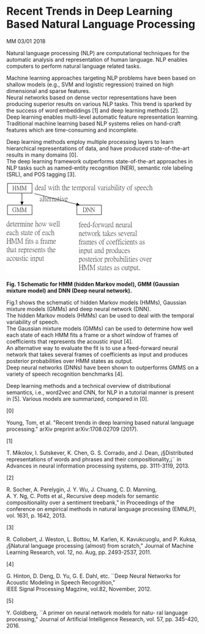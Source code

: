 # Recent Trends in Deep Learning Based Natural Language Processing

MM 03/01 2018

Natural language processing \(NLP\) are computational techniques for the automatic analysis and representation of human language. NLP enables computers to perform natural language related tasks.

Machine learning approaches targeting NLP problems have been based on shallow models \(e.g., SVM and logistic regression\) trained on high dimensional and sparse features.  
Neural networks based on dense vector representations have been producing superior results on various NLP tasks. This trend is sparked by the success of word embeddings \[1\] and deep learning methods \[2\].  
Deep learning enables multi-level automatic feature representation learning.  
Traditional machine learning based NLP systems relies on hand-craft features which are time-consuming and incomplete.

Deep learning methods employ multiple processing layers to learn hierarchical representations of data, and have produced state-of-the-art results in many domains \[0\].  
The deep learning framework outperforms state-of-the-art approaches in NLP tasks such as named-entity recognition \(NER\), semantic role labeling \(SRL\), and POS tagging \[3\].

![](/assets/HMM_GMM_DNN_0325.png)

**Fig. 1 Schematic for HMM \(hidden Markov model\), GMM \(Gaussian mixture model\) and DNN \(Deep neural network\).**

Fig.1 shows the schematic of hidden Markov models \(HMMs\), Gaussian mixture models \(GMMs\) and deep neural network \(DNN\).  
The hidden Markov models \(HMMs\) can be used to deal with the temporal variability of speech.  
The Gaussian mixture models \(GMMs\) can be used to determine how well each state of each HMM fits a frame or a short window of frames of coefficients that represents the acoustic input \[4\].  
An alternative way to evaluate the fit is to use a feed-forward neural network that takes several frames of coefficients as input and produces posterior probabilities over HMM states as output.  
Deep neural networks \(DNNs\) have been shown to outperforms GMMS on a variety of speech recognition benchmarks \[4\].

Deep learning methods and a technical overview of distributional semantics, i.e., word2vec and CNN, for NLP in a tutorial manner is present in \[5\].  Various models are summarized, compared in \[0\].

\[0\]

Young, Tom, et al. "Recent trends in deep learning based natural language processing." arXiv preprint arXiv:1708.02709 \(2017\).

\[1\]

T. Mikolov, I. Sutskever, K. Chen, G. S. Corrado, and J. Dean, ¡§Distributed representations of words and phrases and their compositionality,¡¨ in Advances in neural information processing systems, pp. 3111-3119, 2013.

\[2\]

R. Socher, A. Perelygin, J. Y. Wu, J. Chuang, C. D. Manning,  
A. Y. Ng, C. Potts et al., Recursive deep models for semantic compositionality over a sentiment treebank," in Proceedings of the conference on empirical methods in natural language processing \(EMNLP\), vol. 1631, p. 1642, 2013.

\[3\]

R. Collobert, J. Weston, L. Bottou, M. Karlen, K. Kavukcuoglu, and P. Kuksa, ¡§Natural language processing \(almost\) from scratch," Journal of Machine Learning Research, vol. 12, no. Aug, pp. 2493-2537, 2011.

\[4\]

G. Hinton, D. Deng, D. Yu, G. E. Dahl, etc. \`\`Deep Neural Networks for Acoustic Modeling in Speech Recognition,"  
IEEE Signal Processing Magzine, vol.82, November, 2012.

\[5\]

Y. Goldberg, \`\`A primer on neural network models for natu- ral language processing," Journal of Artificial Intelligence Research, vol. 57, pp. 345-420, 2016.

